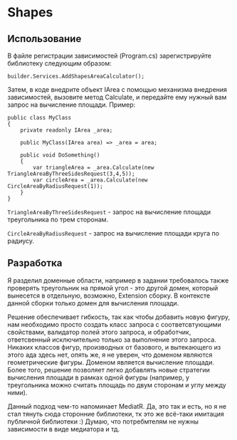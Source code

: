 # Shapes
## Использование
В файле регистрации зависимостей (Program.cs) зарегистрируйте библиотеку следующим образом:
~~~
builder.Services.AddShapesAreaCalculator();
~~~
Затем, в коде внедрите объект IArea с помощью механизма внедрения зависимостей, вызовите метод Calculate, и передайте ему нужный вам запрос на вычисление площади.
Пример:
~~~
public class MyClass 
{
    private readonly IArea _area;

    public MyClass(IArea area) => _area = area;

    public void DoSomething() 
    {
        var triangleArea = _area.Calculate(new TriangleAreaByThreeSidesRequest(3,4,5));
        var circleArea = _area.Calculate(new CircleAreaByRadiusRequest(1));
    }
}
~~~

`TriangleAreaByThreeSidesRequest` - запрос на вычисление площади треугольника по трем сторонам. 

`CircleAreaByRadiusRequest` - запрос на вычисление площади круга по радиусу.

## Разработка
Я разделил доменные области, например в задании требовалось также проверять треугольник на прямой угол - это другой домен, который вынесется в отдельную, возможно, Extension сборку.
В контексте данной сборки только домен для вычисления площади.

Решение обеспечивает гибкость, так как чтобы добавить новую фигуру, нам необходимо просто создать класс запроса с соответсвтующими свойствами, валидатор полей этого запроса, и обработчик, ответсвенный исключительно только за выполнение этого запроса. Никаких классов фигур, производных от базового, и вытекающего из этого ада здесь нет, опять же, я не уверен, что доменом являются геометрические фигуры. Доменом является вычисление площади. 
Более того, решение позволяет легко добавлять новые стратегии вычисления площади в рамках одной фигуры (например, у треугольника можно считать площадь по двум сторонам и углу между ними). 

Данный подход чем-то напоминает MediatR. Да, это так и есть, но я не стал тянуть сюда сторонние библиотеки, тк это же всё-таки имитация публичной библиотеки :) Думаю, что потребмтелям не нужны зависимости в виде медиатора и тд. 

